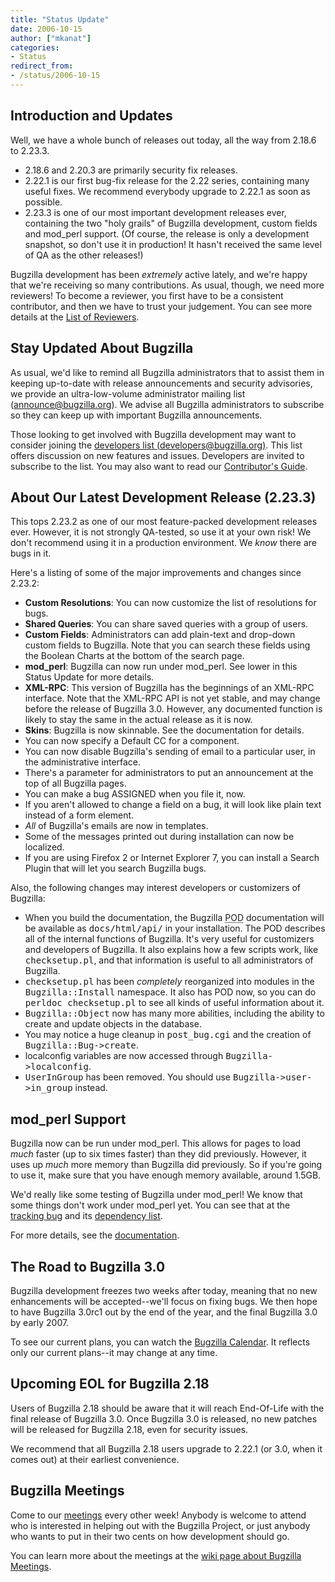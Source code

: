 ```yaml
---
title: "Status Update"
date: 2006-10-15
author: ["mkanat"]
categories:
- Status
redirect_from:
- /status/2006-10-15
---
```


## Introduction and Updates

Well, we have a whole bunch of releases out today, all the way from 2.18.6 to 2.23.3.

*   2.18.6 and 2.20.3 are primarily security fix releases.
*   2.22.1 is our first bug-fix release for the 2.22 series, containing many useful fixes. We recommend everybody upgrade to 2.22.1 as soon as possible.
*   2.23.3 is one of our most important development releases ever, containing the two "holy grails" of Bugzilla development, custom fields and mod_perl support. (Of course, the release is only a development snapshot, so don't use it in production! It hasn't received the same level of QA as the other releases!)

Bugzilla development has been _extremely_ active lately, and we're happy that we're receiving so many contributions. As usual, though, we need more reviewers! To become a reviewer, you first have to be a consistent contributor, and then we have to trust your judgement. You can see more details at the [List of Reviewers](https://www.bugzilla.org/contributing/reviewer-list.html#become).

## Stay Updated About Bugzilla

As usual, we'd like to remind all Bugzilla administrators that to assist them in keeping up-to-date with release announcements and security advisories, we provide an ultra-low-volume administrator mailing list ([announce@bugzilla.org](https://lists.bugzilla.org/listinfo/announce)). We advise all Bugzilla administrators to subscribe so they can keep up with important Bugzilla announcements.

Those looking to get involved with Bugzilla development may want to consider joining the [developers list (developers@bugzilla.org)](https://lists.bugzilla.org/listinfo/developers). This list offers discussion on new features and issues. Developers are invited to subscribe to the list. You may also want to read our [Contributor's Guide](https://www.bugzilla.org/docs/contributor.html).

## About Our Latest Development Release (2.23.3)

This tops 2.23.2 as one of our most feature-packed development releases ever. However, it is not strongly QA-tested, so use it at your own risk! We don't recommend using it in a production environment. We _know_ there are bugs in it.

Here's a listing of some of the major improvements and changes since 2.23.2:

*   **Custom Resolutions**: You can now customize the list of resolutions for bugs.
*   **Shared Queries**: You can share saved queries with a group of users.
*   **Custom Fields**: Administrators can add plain-text and drop-down custom fields to Bugzilla. Note that you can search these fields using the Boolean Charts at the bottom of the search page.
*   **mod_perl**: Bugzilla can now run under mod_perl. See lower in this Status Update for more details.
*   **XML-RPC**: This version of Bugzilla has the beginnings of an XML-RPC interface. Note that the XML-RPC API is not yet stable, and may change before the release of Bugzilla 3.0\. However, any documented function is likely to stay the same in the actual release as it is now.
*   **Skins**: Bugzilla is now skinnable. See the documentation for details.
*   You can now specify a Default CC for a component.
*   You can now disable Bugzilla's sending of email to a particular user, in the administrative interface.
*   There's a parameter for administrators to put an announcement at the top of all Bugzilla pages.
*   You can make a bug ASSIGNED when you file it, now.
*   If you aren't allowed to change a field on a bug, it will look like plain text instead of a form element.
*   _All_ of Bugzilla's emails are now in templates.
*   Some of the messages printed out during installation can now be localized.
*   If you are using Firefox 2 or Internet Explorer 7, you can install a Search Plugin that will let you search Bugzilla bugs.

Also, the following changes may interest developers or customizers of Bugzilla:

*   When you build the documentation, the Bugzilla <acronym title="Plain Old Documentation">POD</acronym> documentation will be available as <kbd>docs/html/api/</kbd> in your installation. The POD describes all of the internal functions of Bugzilla. It's very useful for customizers and developers of Bugzilla. It also explains how a few scripts work, like <kbd>checksetup.pl</kbd>, and that information is useful to all administrators of Bugzilla.
*   <kbd>checksetup.pl</kbd> has been _completely_ reorganized into modules in the <kbd>Bugzilla::Install</kbd> namespace. It also has POD now, so you can do <kbd>perldoc checksetup.pl</kbd> to see all kinds of useful information about it.
*   <kbd>Bugzilla::Object</kbd> now has many more abilities, including the ability to create and update objects in the database.
*   You may notice a huge cleanup in <kbd>post_bug.cgi</kbd> and the creation of <kbd>Bugzilla::Bug->create</kbd>.
*   localconfig variables are now accessed through <kbd>Bugzilla->localconfig</kbd>.
*   <kbd>UserInGroup</kbd> has been removed. You should use <kbd>Bugzilla->user->in_group</kbd> instead.

## mod_perl Support

Bugzilla now can be run under mod_perl. This allows for pages to load _much_ faster (up to six times faster) than they did previously. However, it uses up _much_ more memory than Bugzilla did previously. So if you're going to use it, make sure that you have enough memory available, around 1.5GB.

We'd really like some testing of Bugzilla under mod_perl! We know that some things don't work under mod_perl yet. You can see that at the [tracking bug](https://bugzilla.mozilla.org/show_bug.cgi?id=mod_perl) and its [dependency list](https://bugzilla.mozilla.org/showdependencytree.cgi?id=mod_perl&hide_resolved=1).

For more details, see the [documentation](/docs/tip/html/configuration.html#http-apache-mod_perl).

## The Road to Bugzilla 3.0

Bugzilla development freezes two weeks after today, meaning that no new enhancements will be accepted--we'll focus on fixing bugs. We then hope to have Bugzilla 3.0rc1 out by the end of the year, and the final Bugzilla 3.0 by early 2007.

To see our current plans, you can watch the [Bugzilla Calendar](https://www.google.com/calendar/embed?src=ih4fh7ks327mou7e3hifikokco%40group.calendar.google.com). It reflects only our current plans--it may change at any time.

## Upcoming EOL for Bugzilla 2.18

Users of Bugzilla 2.18 should be aware that it will reach End-Of-Life with the final release of Bugzilla 3.0\. Once Bugzilla 3.0 is released, no new patches will be released for Bugzilla 2.18, even for security issues.

We recommend that all Bugzilla 2.18 users upgrade to 2.22.1 (or 3.0, when it comes out) at their earliest convenience.

## Bugzilla Meetings

Come to our [meetings](https://wiki.mozilla.org/Bugzilla:Meetings) every other week! Anybody is welcome to attend who is interested in helping out with the Bugzilla Project, or just anybody who wants to put in their two cents on how development should go.

You can learn more about the meetings at the [wiki page about Bugzilla Meetings](https://wiki.mozilla.org/Bugzilla:Meetings).
